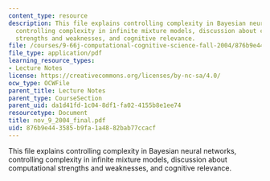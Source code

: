 ```yaml
---
content_type: resource
description: This file explains controlling complexity in Bayesian neural networks,
  controlling complexity in infinite mixture models, discussion about computational
  strengths and weaknesses, and cognitive relevance.
file: /courses/9-66j-computational-cognitive-science-fall-2004/876b9e443585b9fa1a4882bab77ccacf_nov_9_2004_final.pdf
file_type: application/pdf
learning_resource_types:
- Lecture Notes
license: https://creativecommons.org/licenses/by-nc-sa/4.0/
ocw_type: OCWFile
parent_title: Lecture Notes
parent_type: CourseSection
parent_uid: da1d41fd-1c04-8df1-fa02-4155b8e1ee74
resourcetype: Document
title: nov_9_2004_final.pdf
uid: 876b9e44-3585-b9fa-1a48-82bab77ccacf
---
```

This file explains controlling complexity in Bayesian neural networks, controlling complexity in infinite mixture models, discussion about computational strengths and weaknesses, and cognitive relevance.